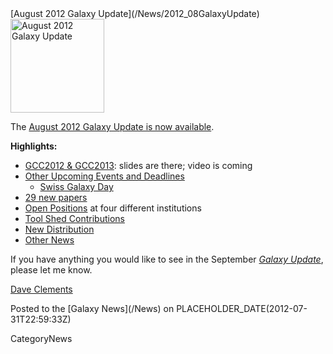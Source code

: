 <div class='newsItemHeader'>[August 2012 Galaxy Update](/News/2012_08GalaxyUpdate)</div>

<div class='right'><a href='/GalaxyUpdates/2012_08'><img src='/Images/Logos/GalaxyUpdate200.png' alt='August 2012 Galaxy Update' width=150 /></a></div>

The [August 2012 Galaxy Update is now available](/GalaxyUpdates/2012_08). 

**Highlights:**

* [GCC2012 & GCC2013](/GalaxyUpdates/2012_08#gcc2012--gcc2013): slides are there; video is coming
* [Other Upcoming Events and Deadlines](/GalaxyUpdates/2012_08#upcoming-events-and-deadlines)
  * [Swiss Galaxy Day](/GalaxyUpdates/2012_08#swiss-galaxy-day)
* [29 new papers](/GalaxyUpdates/2012_08#new-papers)
* [Open Positions](/GalaxyUpdates/2012_08#whos-hiring) at four different institutions
* [Tool Shed Contributions](/GalaxyUpdates/2012_08#tool-shed-contributions)
* [New Distribution](/GalaxyUpdates/2012_08#new-distributions)
* [Other News](/GalaxyUpdates/2012_08#other-news)

If you have anything you would like to see in the September *[Galaxy Update](/GalaxyUpdates)*, please let me know.

[Dave Clements](/DaveClements)

<div class='newsItemFooter'>Posted to the [Galaxy News](/News) on PLACEHOLDER_DATE(2012-07-31T22:59:33Z)</div>

CategoryNews
